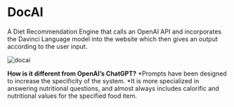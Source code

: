 # DocAI
A Diet Recommendation Engine that calls an OpenAI API and incorporates the Davinci Language model into the website which then gives an output according to the user input.  


![docai](https://user-images.githubusercontent.com/85571107/222523698-fda60bfa-754a-4a65-9b83-3be28baafa6b.png)  


**How is it different from OpenAI’s ChatGPT?**
*Prompts have been designed to increase the specificity of the system. 
*It is more specialized in answering nutritional questions, and almost always includes calorific and nutritional values for the specified food item.
